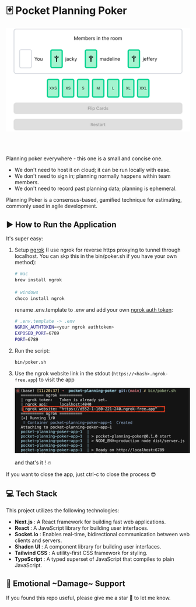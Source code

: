 # 🃏 Pocket Planning Poker

![pocket-planning-poker](/public/pocket-planning-poker.png)

<br/><br/>

Planning poker everywhere - this one is a small and concise one.

- We don't need to host it on cloud; it can be run locally with ease.
- We don't need to sign in; planning normally happens within team members.
- We don't need to record past planning data; planning is ephemeral.

Planning Poker is a consensus-based, gamified technique for estimating, commonly used in agile development.

## ▶️ How to Run the Application

It's super easy:

1. Setup [ngrok](https://dashboard.ngrok.com/get-started/setup/macos) (I use ngrok for reverse https proxying to tunnel through localhost. You can skp this in the bin/poker.sh if you have your own method):

   ```bash
   # mac
   brew install ngrok

   # windows
   choco install ngrok
   ```

   rename .env.template to .env and add your own [ngrok auth token](https://dashboard.ngrok.com/get-started/your-authtoken):

   ```bash
   # .env.template -> .env
   NGROK_AUTHTOKEN=<your ngrok authtoken>
   EXPOSED_PORT=6789
   PORT=6789
   ```

2. Run the script:

   ```bash
   bin/poker.sh
   ```

3. Use the ngrok website link in the stdout (`https://<hash>.ngrok-free.app`) to visit the app

   ![exec](/public/exec.png)

   and that's it ! 🔥

If you want to close the app, just ctrl-c to close the process 😎

## 💻 Tech Stack

This project utilizes the following technologies:

- **Next.js** : A React framework for building fast web applications.
- **React** : A JavaScript library for building user interfaces.
- **Socket.io** : Enables real-time, bidirectional communication between web clients and servers.
- **Shadcn UI** : A component library for building user interfaces.
- **Tailwind CSS** : A utility-first CSS framework for styling.
- **TypeScript** : A typed superset of JavaScript that compiles to plain JavaScript.

## 🌟 Emotional ~Damage~ Support

If you found this repo useful, please give me a star 🌟 to let me know.
